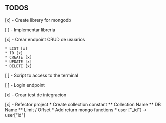 ## TODOS
[x] - Create librery for mongodb

[ ] - Implementar libreria

[x] - Crear endpoint CRUD de usuarios

    * LIST [x]
    * ID [x]
    * CREATE [x]
    * UPDATE [x]
    * DELETE [x]

[ ] - Script to access to the terminal

[ ] - Login endpoint

[x] - Crear test de integracion

[x] - Refector project
        * Create collection constant
            ** Collection Name
            ** DB Name
            ** Limit / Offset
        * Add return mongo functions
        * user ["_id"] -> user["id"]